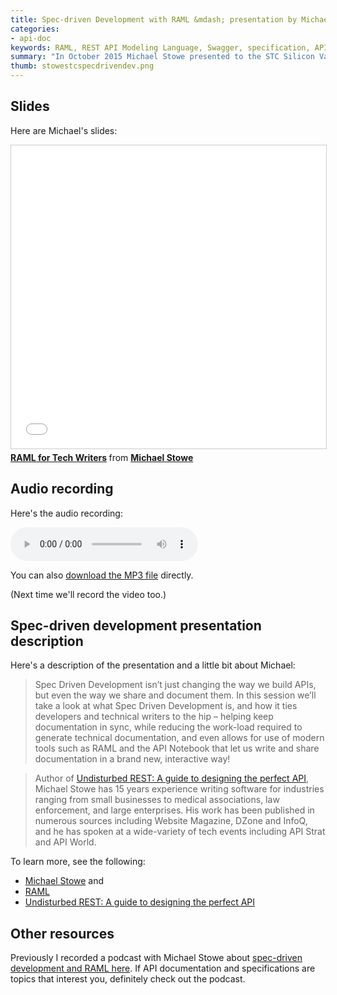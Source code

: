 ```yaml
---
title: Spec-driven Development with RAML &mdash; presentation by Michael Stowe to STC Silicon Valley chapter
categories:
- api-doc
keywords: RAML, REST API Modeling Language, Swagger, specification, API documentation, Mulesoft, Michael Stowe
summary: "In October 2015 Michael Stowe presented to the STC Silicon Valley chapter about spec-driven development, with a demo of RAML, which is an API specification similar to Swagger. Pretty much everyone who attended his presentation was impressed at how cool RAML is in making API documentation interactive. You can view Michael's slides and listen to the spec-driven development presentation recording here."
thumb: stowestcspecdrivendev.png
---
```


## Slides

Here are Michael's slides:

<iframe src="//www.slideshare.net/slideshow/embed_code/key/dKXS593moT0K8G" width="595" height="485" frameborder="0" marginwidth="0" marginheight="0" scrolling="no" style="border:1px solid #CCC; border-width:1px; margin-bottom:5px; max-width: 100%;" allowfullscreen> </iframe> <div style="margin-bottom:5px"> <strong> <a href="//www.slideshare.net/mikestowe/raml-for-tech-writers" title="RAML for Tech Writers" target="_blank">RAML for Tech Writers</a> </strong> from <strong><a href="//www.slideshare.net/mikestowe" target="_blank">Michael Stowe</a></strong> </div>

## Audio recording

Here's the audio recording: 

<p><audio controls="controls"><source src="http://www.podtrac.com/pts/redirect.mp3/idratherassets.com/podcasts/stowestcsv.mp3" type="audio/mpeg" /></audio></p>

You can also [download the MP3 file](http://www.podtrac.com/pts/redirect.mp3/idratherassets.com/podcasts/stowestcsv.mp3) directly.

(Next time we'll record the video too.)

## Spec-driven development presentation description

Here's a description of the presentation and a little bit about Michael:

>Spec Driven Development isn’t just changing the way we build APIs, but even the way we share and document them. In this session we’ll take a look at what Spec Driven Development is, and how it ties developers and technical writers to the hip – helping keep documentation in sync, while reducing the work-load required to generate technical documentation, and even allows for use of modern tools such as RAML and the API Notebook that let us write and share documentation in a brand new, interactive way!
 
> Author of [Undisturbed REST: A guide to designing the perfect API](http://www.amazon.com/gp/product/B0125TOLNU?keywords=undisturbed%20rest%20michael%20stowe&qid=1444665700&ref_=sr_1_1&sr=8-1&tag=viglink124746-20), Michael Stowe has 15 years experience writing software for industries ranging from small businesses to medical associations, law enforcement, and large enterprises. His work has been published in numerous sources including Website Magazine, DZone and InfoQ, and he has spoken at a wide-variety of tech events including API Strat and API World.

To learn more, see the following:
 
* [Michael Stowe](http://www.mikestowe.com/) and  
* [RAML](http://raml.org/)
* [Undisturbed REST: A guide to designing the perfect API](http://www.amazon.com/gp/product/B0125TOLNU?keywords=undisturbed%20rest%20michael%20stowe&qid=1444665700&ref_=sr_1_1&sr=8-1&tag=viglink124746-20)

## Other resources

Previously I recorded a podcast with Michael Stowe about [spec-driven development and RAML here](http://idratherbewriting.com/2015/10/12/spec-driven-design-podcast-michael-stowe/). If API documentation and specifications are topics that interest you, definitely check out the podcast.